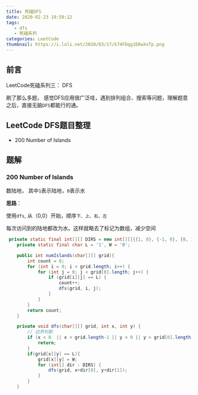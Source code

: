 ```yaml
---
title: 死磕DFS
date: 2020-02-23 19:59:12
tags: 
   - dfs
   - 死磕系列
categories: LeetCode
thumbnail: https://i.loli.net/2020/03/17/k74FDqg1EKwXxTp.png	
---
```


## 前言

LeetCode死磕系列三： DFS

刷了那么多题， 感觉DFS应用很广泛哇，遇到排列组合、搜索等问题，理解题意之后，直接无脑`DFS`都能行的通。

<!--more-->

## LeetCode DFS题目整理

* 200 Number of Islands





## 题解

### 200 Number of Islands

数陆地， 其中`1`表示陆地，`0`表示水

**思路**：

使用`dfs`, 从（0,0）开始，顺序`下、上、右、左`

每次访问到的陆地都改为水。这样就略去了标记为数组，减少空间

```java
 private static final int[][] DIRS = new int[][]{{1, 0}, {-1, 0}, {0, 1}, {0, -1}};
    private static final char L = '1', W = '0';

    public int numIslands(char[][] grid){
        int count = 0;
        for (int i = 0; i < grid.length; i++) {
            for (int j = 0; j < grid[0].length; j++) {
                if (grid[i][j] == L) {
                    count++;
                    dfs(grid, i, j);
                }
            }
        }
        return count;
    }

    private void dfs(char[][] grid, int x, int y) {
        // 边界判断
        if (x < 0  || x > grid.length-1 || y < 0 || y > grid[0].length-1) {
            return;
        }
        if(grid[x][y] == L){
            grid[x][y] = W;
            for (int[] dir : DIRS) {
                dfs(grid, x+dir[0], y+dir[1]);
            }
        }
    }
```



